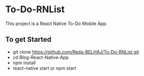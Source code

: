 # To-Do-RNList
This project is a React Native To-Do Mobile App.

## To get Started

- git clone https://github.com/Reda-BELHAJ/To-Do-RNList.git
- cd Blog-React-Native-App
- npm install
- react-native start or npm start